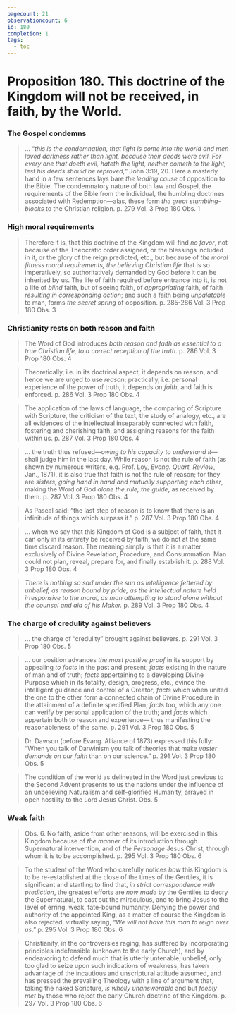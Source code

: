 ```yaml
---
pagecount: 21
observationcount: 6
id: 180
completion: 1
tags:
  - toc
---
```

# Proposition 180. This doctrine of the Kingdom will not be received, in faith, by the World.
### The Gospel condemns
>... “*this is the condemnation, that light is come into the world and men loved darkness rather than light, because their deeds were evil. For every one that doeth evil, hateth the light, neither cometh to the light, lest his deeds should be reproved,*” John 3:19, 20. Here a masterly hand in a few sentences lays bare *the leading cause* of opposition to the Bible. The condemnatory nature of both law and Gospel, the requirements of the Bible from the individual, the humbling doctrines associated with Redemption—alas, these form *the great stumbling-blocks* to the Christian religion.
>p. 279 Vol. 3 Prop 180 Obs. 1
### High moral requirements
>Therefore it is, that this doctrine of the Kingdom will find *no favor*, not because of the Theocratic order assigned, or the blessings included in it, or the glory of the reign predicted, etc., but because of *the moral fitness moral requirements, the believing Christian life* that is so imperatively, so authoritatively demanded by God before it can be inherited by us. The life of faith required before entrance into it, is not a life of *blind* faith, but of seeing faith, of *appropriating* faith, of faith *resulting in corresponding action*; and such a faith being *unpalatable* to man, forms *the secret spring* of opposition.
>p. 285-286 Vol. 3 Prop 180 Obs. 3

### Christianity rests on both reason and faith
>The Word of God introduces *both reason and faith as essential to a true Christian life, to a correct reception of the truth*.
>p. 286 Vol. 3 Prop 180 Obs. 4

>Theoretically, i.e. in its doctrinal aspect, it depends on reason, and hence we are urged to use *reason*; practically, i.e. personal experience of the power of truth, it depends on *faith*, and faith is enforced.
>p. 286 Vol. 3 Prop 180 Obs. 4

>The application of the laws of language, the comparing of Scripture with Scripture, the criticism of the text, the study of analogy, etc., are all evidences of the intellectual inseparably connected with faith, fostering and cherishing faith, and assigning reasons for the faith within us.
>p. 287 Vol. 3 Prop 180 Obs. 4

>... the truth thus refused—*owing to his capacity to understand it*—shall judge him in the last day. While reason is not the rule of faith (as shown by numerous writers, e.g. Prof. Loy, *Evang. Quart. Review*, Jan., 1871), it is also true that faith is not the rule of reason; for they are *sisters, going hand in hand and mutually supporting each other*, making the Word of God *alone the rule, the guide*, as received by them.
>p. 287 Vol. 3 Prop 180 Obs. 4

>As Pascal said: “the last step of reason is to know that there is an infinitude of things which surpass it.”
>p. 287 Vol. 3 Prop 180 Obs. 4

>... when we say that this Kingdom of God is a subject of faith, that it can only in its entirety be received by faith, we do not at the same time discard reason. The meaning simply is that it is a matter exclusively of Divine Revelation, Procedure, and Consummation. Man could not plan, reveal, prepare for, and finally establish it.
>p. 288 Vol. 3 Prop 180 Obs. 4

>*There is nothing so sad under the sun as intelligence fettered by unbelief, as reason bound by pride, as the intellectual nature held irresponsive to the moral, as man attempting to stand alone without the counsel and aid of his Maker.*
>p. 289 Vol. 3 Prop 180 Obs. 4

### The charge of credulity against believers
>... the charge of “credulity” brought against believers.
>p. 291 Vol. 3 Prop 180 Obs. 5

>... our position advances *the most positive proof* in its support by appealing *to facts* in the past and present; *facts* existing in the nature of man and of truth; *facts* appertaining to a developing Divine Purpose which in its totality, design, progress, etc., evince the intelligent guidance and control of a Creator; *facts* which when united the one to the other form a connected chain of Divine Procedure in the attainment of a definite specified Plan; *facts* too, which any one can verify by personal application of the truth; and *facts* which appertain both to reason and experience— thus manifesting the reasonableness of the same.
>p. 291 Vol. 3 Prop 180 Obs. 5

>Dr. Dawson (before Evang. Alliance of 1873) expressed this fully: “When you talk of Darwinism you talk of theories that make *vaster demands on our faith* than on our science.”
>p. 291 Vol. 3 Prop 180 Obs. 5

>The condition of the world as delineated in the Word just previous to the Second Advent presents to us the nations under the influence of an unbelieving Naturalism and self-glorified Humanity, arrayed in open hostility to the Lord Jesus Christ.
>Obs. 5
### Weak faith
>Obs. 6. No faith, aside from other reasons, will be exercised in this Kingdom because of *the manner* of its introduction through Supernatural intervention, and of *the Personage* Jesus Christ, through whom it is to be accomplished.
>p. 295 Vol. 3 Prop 180 Obs. 6

>To the student of the Word who carefully notices *how* this Kingdom is to be re-established at the close of the times of the Gentiles, it is significant and startling to find that, *in strict correspondence with prediction*, the greatest efforts are *now made* by the Gentiles to decry the Supernatural, to cast out the miraculous, and to bring Jesus to the level of erring, weak, fate-bound humanity. Denying the power and authority of the appointed King, as a matter of course the Kingdom is also rejected, virtually saying, “*We will not have this man to reign over us*.”
>p. 295 Vol. 3 Prop 180 Obs. 6

>Christianity, in the controversies raging, has suffered by incorporating principles indefensible (unknown to the early Church), and by endeavoring to defend much that is utterly untenable; unbelief, only too glad to seize upon such indications of weakness, has taken advantage of the incautious and unscriptural attitude assumed, and has pressed the prevailing Theology with a line of argument that, taking the naked Scripture, *is wholly unanswerable* and but *feebly met* by those who reject the early Church doctrine of the Kingdom.
>p. 297 Vol. 3 Prop 180 Obs. 6



